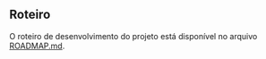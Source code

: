 ## Roteiro

O roteiro de desenvolvimento do projeto está disponível no arquivo [ROADMAP.md](ROADMAP.md).
